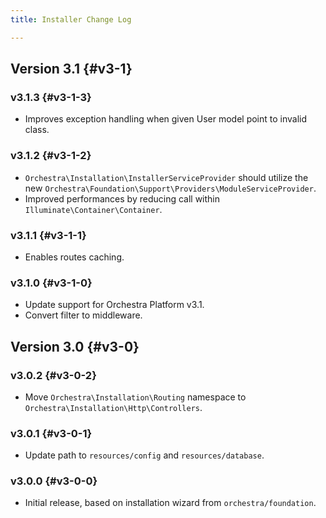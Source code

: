 ```yaml
---
title: Installer Change Log

---
```


## Version 3.1 {#v3-1}

### v3.1.3 {#v3-1-3}

* Improves exception handling when given User model point to invalid class.

### v3.1.2 {#v3-1-2}

* `Orchestra\Installation\InstallerServiceProvider` should utilize the new `Orchestra\Foundation\Support\Providers\ModuleServiceProvider`.
* Improved performances by reducing call within `Illuminate\Container\Container`.

### v3.1.1 {#v3-1-1}

* Enables routes caching.

### v3.1.0 {#v3-1-0}

* Update support for Orchestra Platform v3.1.
* Convert filter to middleware.

## Version 3.0 {#v3-0}

### v3.0.2 {#v3-0-2}

* Move `Orchestra\Installation\Routing` namespace to `Orchestra\Installation\Http\Controllers`.

### v3.0.1 {#v3-0-1}

* Update path to `resources/config` and `resources/database`.

### v3.0.0 {#v3-0-0}

* Initial release, based on installation wizard from `orchestra/foundation`.
